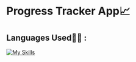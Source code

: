 # Progress Tracker App📈

## Languages Used🧑‍💻 :

[![My Skills](https://skillicons.dev/icons?i=html,css,js,react,bootstrap)](https://skillicons.dev)

